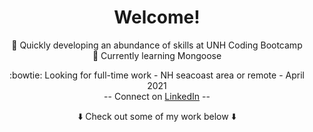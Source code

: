 <div align="center">

# Welcome!

🧰 Quickly developing an abundance of skills at UNH Coding Bootcamp  
🧪 Currently learning Mongoose  <!-- & building a JavaScript card game  -->  

:bowtie: Looking for full-time work - NH seacoast area or remote - April 2021  
-- Connect on [LinkedIn](https://www.linkedin.com/in/joeldore/) --  

⬇️ Check out some of my work below ⬇️

</div>

<!--
# Ideas:
- 🔭 Currently working on...
- 👯 Looking to collaborate on...
- 🤔 Looking for help with...
- 💬 Ask me about...
- 📫 How to reach me: 
- ⚡ Fun fact: 
-->
